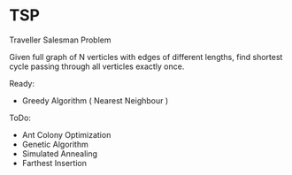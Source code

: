 TSP
===

Traveller Salesman Problem

Given full graph of N verticles with edges of different lengths, find shortest cycle passing through all verticles exactly once.

Ready:
+ Greedy Algorithm ( Nearest Neighbour )

ToDo:
+ Ant Colony Optimization
+ Genetic Algorithm
+ Simulated Annealing
+ Farthest Insertion

